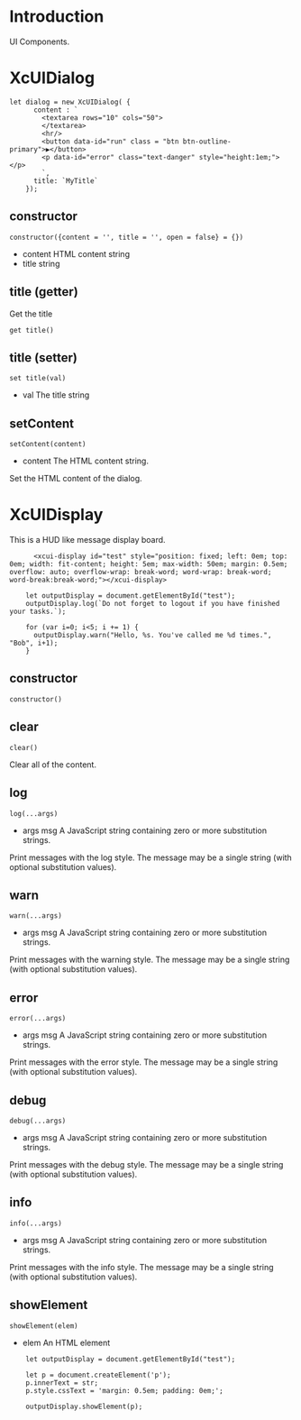 # Introduction

UI Components.

# XcUIDialog

```
let dialog = new XcUIDialog( {
      content : `
        <textarea rows="10" cols="50">
        </textarea>
        <hr/>
        <button data-id="run" class = "btn btn-outline-primary">▶</button>
        <p data-id="error" class="text-danger" style="height:1em;"> </p>
        `,
      title: `MyTitle`
    });
```

## constructor

`constructor({content = '', title = '', open = false} = {})`

* content HTML content string 
* title string

## title (getter)

Get the title

`get title()`

## title (setter)

`set title(val)`

* val The title string

## setContent

`setContent(content)`
* content The HTML content string.

Set the HTML content of the dialog.

# XcUIDisplay

This is a HUD like message display board.

```
      <xcui-display id="test" style="position: fixed; left: 0em; top: 0em; width: fit-content; height: 5em; max-width: 50em; margin: 0.5em; overflow: auto; overflow-wrap: break-word; word-wrap: break-word; word-break:break-word;"></xcui-display>
```

```
    let outputDisplay = document.getElementById("test");
    outputDisplay.log(`Do not forget to logout if you have finished your tasks.`);

    for (var i=0; i<5; i += 1) {
      outputDisplay.warn("Hello, %s. You've called me %d times.", "Bob", i+1);
    }
```

## constructor

`constructor()`

## clear

`clear()`

Clear all of the content.

## log

`log(...args)`
* args msg A JavaScript string containing zero or more substitution strings.

Print messages with the log style. The message may be a single string (with optional substitution values).

## warn

`warn(...args)`

* args msg A JavaScript string containing zero or more substitution strings.

Print messages with the warning style. The message may be a single string (with optional substitution values).

## error

`error(...args)`

* args msg A JavaScript string containing zero or more substitution strings.

Print messages with the error style. The message may be a single string (with optional substitution values).

## debug

`debug(...args)`

* args msg A JavaScript string containing zero or more substitution strings.

Print messages with the debug style. The message may be a single string (with optional substitution values).

## info

`info(...args)`

* args msg A JavaScript string containing zero or more substitution strings.

Print messages with the info style. The message may be a single string (with optional substitution values).

## showElement

`showElement(elem)`

* elem An HTML element

```
    let outputDisplay = document.getElementById("test");

    let p = document.createElement('p');
    p.innerText = str;
    p.style.cssText = 'margin: 0.5em; padding: 0em;';
    
    outputDisplay.showElement(p);
```
